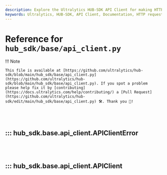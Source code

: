 ```yaml
---
description: Explore the Ultralytics HUB-SDK API Client for making HTTP requests effortlessly. Detailed class methods, error handling, and more.
keywords: Ultralytics, HUB-SDK, API Client, Documentation, HTTP requests, Python SDK, API ClientError, request handling
---
```


# Reference for `hub_sdk/base/api_client.py`

!!! Note

    This file is available at [https://github.com/ultralytics/hub-sdk/blob/main/hub_sdk/base/api_client.py](https://github.com/ultralytics/hub-sdk/blob/main/hub_sdk/base/api_client.py). If you spot a problem please help fix it by [contributing](https://docs.ultralytics.com/help/contributing/) a [Pull Request](https://github.com/ultralytics/hub-sdk/edit/main/hub_sdk/base/api_client.py) 🛠️. Thank you 🙏!

<br><br>

## ::: hub_sdk.base.api_client.APIClientError

<br><br>

## ::: hub_sdk.base.api_client.APIClient

<br><br>

